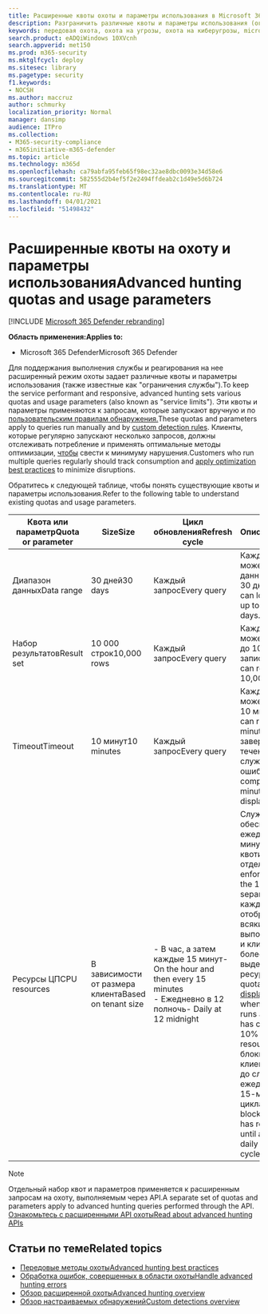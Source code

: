 ```yaml
---
title: Расширенные квоты охоты и параметры использования в Microsoft 365 Defender
description: Разграничить различные квоты и параметры использования (ограничения службы), которые будут отвечать на запросы передовой службы охоты.
keywords: передовая охота, охота на угрозы, охота на киберугрозы, microsoft threat protection, microsoft 365, mtp, m365, поиск, запрос, телеметрия, схема, кусто, ограничение ЦП, ограничение запросов, ресурсы, максимальные результаты, квота, параметры, распределение
search.product: eADQiWindows 10XVcnh
search.appverid: met150
ms.prod: m365-security
ms.mktglfcycl: deploy
ms.sitesec: library
ms.pagetype: security
f1.keywords:
- NOCSH
ms.author: maccruz
author: schmurky
localization_priority: Normal
manager: dansimp
audience: ITPro
ms.collection:
- M365-security-compliance
- m365initiative-m365-defender
ms.topic: article
ms.technology: m365d
ms.openlocfilehash: ca79abfa95feb65f98ec32ae8dbc0093e34d58e6
ms.sourcegitcommit: 582555d2b4ef5f2e2494ffdeab2c1d49e5d6b724
ms.translationtype: MT
ms.contentlocale: ru-RU
ms.lasthandoff: 04/01/2021
ms.locfileid: "51498432"
---
```

# <a name="advanced-hunting-quotas-and-usage-parameters"></a><span data-ttu-id="1414a-104">Расширенные квоты на охоту и параметры использования</span><span class="sxs-lookup"><span data-stu-id="1414a-104">Advanced hunting quotas and usage parameters</span></span>

[!INCLUDE [Microsoft 365 Defender rebranding](../includes/microsoft-defender.md)]


<span data-ttu-id="1414a-105">**Область применения:**</span><span class="sxs-lookup"><span data-stu-id="1414a-105">**Applies to:**</span></span>
- <span data-ttu-id="1414a-106">Microsoft 365 Defender</span><span class="sxs-lookup"><span data-stu-id="1414a-106">Microsoft 365 Defender</span></span>

<span data-ttu-id="1414a-107">Для поддержания выполнения службы и реагирования на нее расширенный режим охоты задает различные квоты и параметры использования (также известные как "ограничения службы").</span><span class="sxs-lookup"><span data-stu-id="1414a-107">To keep the service performant and responsive, advanced hunting sets various quotas and usage parameters (also known as "service limits").</span></span> <span data-ttu-id="1414a-108">Эти квоты и параметры применяются к запросам, которые запускают вручную и по [пользовательским правилам обнаружения.](custom-detection-rules.md)</span><span class="sxs-lookup"><span data-stu-id="1414a-108">These quotas and parameters apply to queries run manually and by [custom detection rules](custom-detection-rules.md).</span></span> <span data-ttu-id="1414a-109">Клиенты, которые регулярно запускают несколько запросов, должны отслеживать потребление и применять оптимальные методы оптимизации, [чтобы](advanced-hunting-best-practices.md) свести к минимуму нарушения.</span><span class="sxs-lookup"><span data-stu-id="1414a-109">Customers who run multiple queries regularly should track consumption and [apply optimization best practices](advanced-hunting-best-practices.md) to minimize disruptions.</span></span>

<span data-ttu-id="1414a-110">Обратитесь к следующей таблице, чтобы понять существующие квоты и параметры использования.</span><span class="sxs-lookup"><span data-stu-id="1414a-110">Refer to the following table to understand existing quotas and usage parameters.</span></span>

| <span data-ttu-id="1414a-111">Квота или параметр</span><span class="sxs-lookup"><span data-stu-id="1414a-111">Quota or parameter</span></span> | <span data-ttu-id="1414a-112">Size</span><span class="sxs-lookup"><span data-stu-id="1414a-112">Size</span></span> | <span data-ttu-id="1414a-113">Цикл обновления</span><span class="sxs-lookup"><span data-stu-id="1414a-113">Refresh cycle</span></span> | <span data-ttu-id="1414a-114">Описание</span><span class="sxs-lookup"><span data-stu-id="1414a-114">Description</span></span> |
|--|--|--|--|
| <span data-ttu-id="1414a-115">Диапазон данных</span><span class="sxs-lookup"><span data-stu-id="1414a-115">Data range</span></span> | <span data-ttu-id="1414a-116">30 дней</span><span class="sxs-lookup"><span data-stu-id="1414a-116">30 days</span></span> | <span data-ttu-id="1414a-117">Каждый запрос</span><span class="sxs-lookup"><span data-stu-id="1414a-117">Every query</span></span> | <span data-ttu-id="1414a-118">Каждый запрос может искать данные за последние 30 дней.</span><span class="sxs-lookup"><span data-stu-id="1414a-118">Each query can look up data from up to the past 30 days.</span></span> |
| <span data-ttu-id="1414a-119">Набор результатов</span><span class="sxs-lookup"><span data-stu-id="1414a-119">Result set</span></span> | <span data-ttu-id="1414a-120">10 000 строк</span><span class="sxs-lookup"><span data-stu-id="1414a-120">10,000 rows</span></span> | <span data-ttu-id="1414a-121">Каждый запрос</span><span class="sxs-lookup"><span data-stu-id="1414a-121">Every query</span></span> | <span data-ttu-id="1414a-122">Каждый запрос может возвращать до 10 000 записей.</span><span class="sxs-lookup"><span data-stu-id="1414a-122">Each query can return up to 10,000 records.</span></span> |
| <span data-ttu-id="1414a-123">Timeout</span><span class="sxs-lookup"><span data-stu-id="1414a-123">Timeout</span></span> | <span data-ttu-id="1414a-124">10 минут</span><span class="sxs-lookup"><span data-stu-id="1414a-124">10 minutes</span></span> | <span data-ttu-id="1414a-125">Каждый запрос</span><span class="sxs-lookup"><span data-stu-id="1414a-125">Every query</span></span> | <span data-ttu-id="1414a-126">Каждый запрос может работать до 10 минут.</span><span class="sxs-lookup"><span data-stu-id="1414a-126">Each query can run for up to 10 minutes.</span></span> <span data-ttu-id="1414a-127">Если он не завершится в течение 10 минут, служба отображает ошибку.</span><span class="sxs-lookup"><span data-stu-id="1414a-127">If it does not complete within 10 minutes, the service displays an error.</span></span>
| <span data-ttu-id="1414a-128">Ресурсы ЦП</span><span class="sxs-lookup"><span data-stu-id="1414a-128">CPU resources</span></span> | <span data-ttu-id="1414a-129">В зависимости от размера клиента</span><span class="sxs-lookup"><span data-stu-id="1414a-129">Based on tenant size</span></span> | <span data-ttu-id="1414a-130">- В час, а затем каждые 15 минут</span><span class="sxs-lookup"><span data-stu-id="1414a-130">- On the hour and then every 15 minutes</span></span><br><span data-ttu-id="1414a-131">- Ежедневно в 12 полночь</span><span class="sxs-lookup"><span data-stu-id="1414a-131">- Daily at 12 midnight</span></span> | <span data-ttu-id="1414a-132">Служба обеспечивает ежедневное и 15-минутное квотирование отдельно.</span><span class="sxs-lookup"><span data-stu-id="1414a-132">The service enforces the daily and the 15-minute quota separately.</span></span> <span data-ttu-id="1414a-133">Для каждой [квоты](advanced-hunting-errors.md) портал отображает ошибку всякий раз, когда выполняется запрос, и клиент потребляет более 10% выделенных ресурсов.</span><span class="sxs-lookup"><span data-stu-id="1414a-133">For each quota, the [portal displays an error](advanced-hunting-errors.md) whenever a query runs and the tenant has consumed over 10% of allocated resources.</span></span> <span data-ttu-id="1414a-134">Запросы блокируют, если клиент достиг 100% до следующего ежедневного или 15-минутного цикла.</span><span class="sxs-lookup"><span data-stu-id="1414a-134">Queries are blocked if the tenant has reached 100% until after the next daily or 15-minute cycle.</span></span> |

>[!NOTE] 
><span data-ttu-id="1414a-135">Отдельный набор квот и параметров применяется к расширенным запросам на охоту, выполняемым через API.</span><span class="sxs-lookup"><span data-stu-id="1414a-135">A separate set of quotas and parameters apply to advanced hunting queries performed through the API.</span></span> [<span data-ttu-id="1414a-136">Ознакомьтесь с расширенными API охоты</span><span class="sxs-lookup"><span data-stu-id="1414a-136">Read about advanced hunting APIs</span></span>](./api-advanced-hunting.md)

## <a name="related-topics"></a><span data-ttu-id="1414a-137">Статьи по теме</span><span class="sxs-lookup"><span data-stu-id="1414a-137">Related topics</span></span>

- [<span data-ttu-id="1414a-138">Передовые методы охоты</span><span class="sxs-lookup"><span data-stu-id="1414a-138">Advanced hunting best practices</span></span>](advanced-hunting-best-practices.md)
- [<span data-ttu-id="1414a-139">Обработка ошибок, совершенных в области охоты</span><span class="sxs-lookup"><span data-stu-id="1414a-139">Handle advanced hunting errors</span></span>](advanced-hunting-errors.md)
- [<span data-ttu-id="1414a-140">Обзор расширенной охоты</span><span class="sxs-lookup"><span data-stu-id="1414a-140">Advanced hunting overview</span></span>](advanced-hunting-overview.md)
- [<span data-ttu-id="1414a-141">Обзор настраиваемых обнаружений</span><span class="sxs-lookup"><span data-stu-id="1414a-141">Custom detections overview</span></span>](custom-detections-overview.md)